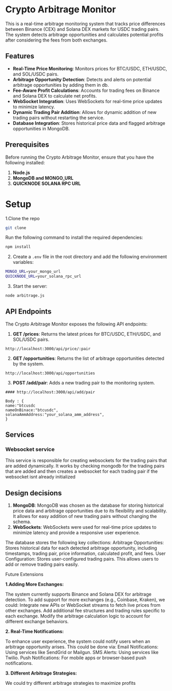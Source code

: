 # Crypto Arbitrage Monitor

This is a real-time arbitrage monitoring system that tracks price differences between Binance (CEX) and Solana DEX
markets for USDC trading pairs. The system detects arbitrage opportunities and calculates potential profits after
considering the fees from both exchanges.

## Features

- **Real-Time Price Monitoring**: Monitors prices for BTC/USDC, ETH/USDC, and SOL/USDC pairs.
- **Arbitrage Opportunity Detection**: Detects and alerts on potential arbitrage opportunities by adding them in db.
- **Fee-Aware Profit Calculations**: Accounts for trading fees on Binance and Solana DEX to calculate net profits.
- **WebSocket Integration**: Uses WebSockets for real-time price updates to minimize latency.
- **Dynamic Trading Pair Addition**: Allows for dynamic addition of new trading pairs without restarting the service.
- **Database Integration**: Stores historical price data and flagged arbitrage opportunities in MongoDB.

## Prerequisites

Before running the Crypto Arbitrage Monitor, ensure that you have the following installed:

1. **Node.js**
2. **MongoDB and MONGO_URL**
3. **QUICKNODE SOLANA RPC URL**

# Setup

1.Clone the repo

```bash
git clone
```

Run the following command to install the required dependencies:

```bash
npm install
```

2. Create a `.env` file in the root directory and add the following environment variables:

```bash
MONGO_URL=your_mongo_url
QUICKNODE_URL=your_solana_rpc_url
```

3. Start the server:

```bash
node arbitrage.js
```

## API Endpoints

The Crypto Arbitrage Monitor exposes the following API endpoints:

1. **GET /prices**: Returns the latest prices for BTC/USDC, ETH/USDC, and SOL/USDC pairs.

``````
http://localhost:3000/api/price/:pair
``````

2. **GET /opportunities**: Returns the list of arbitrage opportunities detected by the system.

````````
http://localhost:3000/api/opportunities
````````

3. **POST /add/pair**: Adds a new trading pair to the monitoring system.

````````
#### http://localhost:3000/api/add/pair

Body : {
name:"btcusdc
nameOnBinace:"btcusdc",
solanaAmmAddress:"your_solana_amm_address",
}
````````
  

## Services

### Websocket service

This service is responsible for creating websockets for the trading pairs that are added dynamically.
It works by checking mongodb for the trading pairs that are added and then creates a websocket for each trading pair 
if the websocket isnt already initialized



## Design decisions

1. **MongoDB**: MongoDB was chosen as the database for storing historical price data and arbitrage opportunities due to its flexibility and scalability. It allows for easy addition of new trading pairs without changing the schema.
2. **WebSockets**: WebSockets were used for real-time price updates to minimize latency and provide a responsive user experience.

The database stores the following key collections:
Arbitrage Opportunities: Stores historical data for each detected arbitrage opportunity, including timestamps, trading pair, price information, calculated profit, and fees.
User Configuration: Stores user-configured trading pairs. This allows users to add or remove trading pairs easily.

Future Extensions

**1.Adding More Exchanges:**

The system currently supports Binance and Solana DEX for arbitrage detection. To add support for more exchanges (e.g., Coinbase, Kraken), we could:
Integrate new APIs or WebSocket streams to fetch live prices from other exchanges.
Add additional fee structures and trading rules specific to each exchange.
Modify the arbitrage calculation logic to account for different exchange behaviors.

**2. Real-Time Notifications:**

To enhance user experience, the system could notify users when an arbitrage opportunity arises. This could be done via:
Email Notifications: Using services like SendGrid or Mailgun.
SMS Alerts: Using services like Twilio.
Push Notifications: For mobile apps or browser-based push notifications.

**3. Different Arbitrage Strategies:**

We could try different arbitrage strategies to maximize profits


